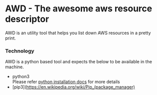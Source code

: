 # AWD - The awesome aws resource descriptor

AWD is an utility tool that helps you list down AWS resources in a pretty print.

### Technology

AWD is a python based tool and expects the below to be available in the machine.
*   python3<br>
    Please refer [python installation docs](https://wiki.python.org/moin/BeginnersGuide/Download) for more details
*   [pip3](https://en.wikipedia.org/wiki/Pip_(package_manager)
